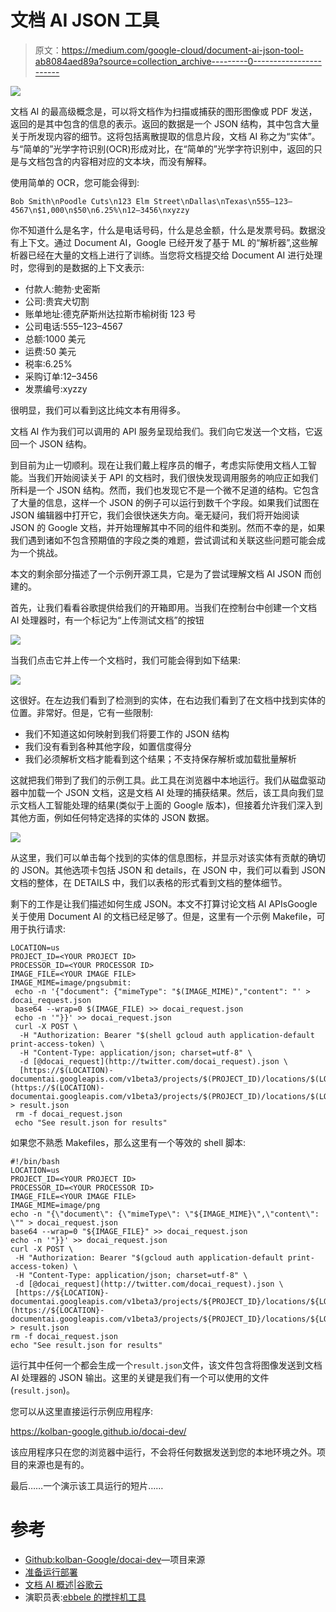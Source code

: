# 文档 AI JSON 工具

> 原文：<https://medium.com/google-cloud/document-ai-json-tool-ab8084aed89a?source=collection_archive---------0----------------------->

![](img/6f42fe800f180a1aa9fde3bb92b0b865.png)

文档 AI 的最高级概念是，可以将文档作为扫描或捕获的图形图像或 PDF 发送，返回的是其中包含的信息的表示。返回的数据是一个 JSON 结构，其中包含大量关于所发现内容的细节。这将包括离散提取的信息片段，文档 AI 称之为“实体”。与“简单的”光学字符识别(OCR)形成对比，在“简单的”光学字符识别中，返回的只是与文档包含的内容相对应的文本块，而没有解释。

使用简单的 OCR，您可能会得到:

```
Bob Smith\nPoodle Cuts\n123 Elm Street\nDallas\nTexas\n555–123–4567\n$1,000\n$50\n6.25%\n12–3456\nxyzzy
```

你不知道什么是名字，什么是电话号码，什么是总金额，什么是发票号码。数据没有上下文。通过 Document AI，Google 已经开发了基于 ML 的“解析器”,这些解析器已经在大量的文档上进行了训练。当您将文档提交给 Document AI 进行处理时，您得到的是数据的上下文表示:

*   付款人:鲍勃·史密斯
*   公司:贵宾犬切割
*   账单地址:德克萨斯州达拉斯市榆树街 123 号
*   公司电话:555–123–4567
*   总额:1000 美元
*   运费:50 美元
*   税率:6.25%
*   采购订单:12–3456
*   发票编号:xyzzy

很明显，我们可以看到这比纯文本有用得多。

文档 AI 作为我们可以调用的 API 服务呈现给我们。我们向它发送一个文档，它返回一个 JSON 结构。

到目前为止一切顺利。现在让我们戴上程序员的帽子，考虑实际使用文档人工智能。当我们开始阅读关于 API 的文档时，我们很快发现调用服务的响应正如我们所料是一个 JSON 结构。然而，我们也发现它不是一个微不足道的结构。它包含了大量的信息，这样一个 JSON 的例子可以运行到数千个字段。如果我们试图在 JSON 编辑器中打开它，我们会很快迷失方向。毫无疑问，我们将开始阅读 JSON 的 Google 文档，并开始理解其中不同的组件和类别。然而不幸的是，如果我们遇到诸如不包含预期值的字段之类的难题，尝试调试和关联这些问题可能会成为一个挑战。

本文的剩余部分描述了一个示例开源工具，它是为了尝试理解文档 AI JSON 而创建的。

首先，让我们看看谷歌提供给我们的开箱即用。当我们在控制台中创建一个文档 AI 处理器时，有一个标记为“上传测试文档”的按钮

![](img/f392081e525d3f5b8b36f4dea5aa7800.png)

当我们点击它并上传一个文档时，我们可能会得到如下结果:

![](img/069f8ff9b7268fcee701490cad6d4e30.png)

这很好。在左边我们看到了检测到的实体，在右边我们看到了在文档中找到实体的位置。非常好。但是，它有一些限制:

*   我们不知道这如何映射到我们将要工作的 JSON 结构
*   我们没有看到各种其他字段，如置信度得分
*   我们必须解析文档才能看到这个结果；不支持保存解析或加载批量解析

这就把我们带到了我们的示例工具。此工具在浏览器中本地运行。我们从磁盘驱动器中加载一个 JSON 文档，这是文档 AI 处理的捕获结果。然后，该工具向我们显示文档人工智能处理的结果(类似于上面的 Google 版本)，但接着允许我们深入到其他方面，例如任何特定选择的实体的 JSON 数据。

![](img/f870794067a0c36448cd5af2546805e5.png)

从这里，我们可以单击每个找到的实体的信息图标，并显示对该实体有贡献的确切的 JSON。其他选项卡包括 JSON 和 details，在 JSON 中，我们可以看到 JSON 文档的整体，在 DETAILS 中，我们以表格的形式看到文档的整体细节。

剩下的工作是让我们描述如何生成 JSON。本文不打算讨论文档 AI APIsGoogle 关于使用 Document AI 的文档已经足够了。但是，这里有一个示例 Makefile，可用于执行请求:

```
LOCATION=us
PROJECT_ID=<YOUR PROJECT ID>
PROCESSOR_ID=<YOUR PROCESSOR ID>
IMAGE_FILE=<YOUR IMAGE FILE>
IMAGE_MIME=image/pngsubmit:
 echo -n '{"document": {"mimeType": "$(IMAGE_MIME)","content": "' > docai_request.json
 base64 --wrap=0 $(IMAGE_FILE) >> docai_request.json
 echo -n '"}}' >> docai_request.json
 curl -X POST \
  -H "Authorization: Bearer "$(shell gcloud auth application-default print-access-token) \
  -H "Content-Type: application/json; charset=utf-8" \
  -d [@docai_request](http://twitter.com/docai_request).json \
  [https://$(LOCATION)-documentai.googleapis.com/v1beta3/projects/$(PROJECT_ID)/locations/$(LOCATION)/processors/$(PROCESSOR_ID):process](https://$(LOCATION)-documentai.googleapis.com/v1beta3/projects/$(PROJECT_ID)/locations/$(LOCATION)/processors/$(PROCESSOR_ID):process) > result.json
 rm -f docai_request.json
 echo "See result.json for results"
```

如果您不熟悉 Makefiles，那么这里有一个等效的 shell 脚本:

```
#!/bin/bash
LOCATION=us
PROJECT_ID=<YOUR PROJECT ID>
PROCESSOR_ID=<YOUR PROCESSOR ID>
IMAGE_FILE=<YOUR IMAGE FILE>
IMAGE_MIME=image/png
echo -n "{\"document\": {\"mimeType\": \"${IMAGE_MIME}\",\"content\": \"" > docai_request.json
base64 --wrap=0 "${IMAGE_FILE}" >> docai_request.json
echo -n '"}}' >> docai_request.json
curl -X POST \
 -H "Authorization: Bearer "$(gcloud auth application-default print-access-token) \
 -H "Content-Type: application/json; charset=utf-8" \
 -d [@docai_request](http://twitter.com/docai_request).json \
 [https://${LOCATION}-documentai.googleapis.com/v1beta3/projects/${PROJECT_ID}/locations/${LOCATION}/processors/${PROCESSOR_ID}:process](https://${LOCATION}-documentai.googleapis.com/v1beta3/projects/${PROJECT_ID}/locations/${LOCATION}/processors/${PROCESSOR_ID}:process) > result.json
rm -f docai_request.json
echo "See result.json for results"
```

运行其中任何一个都会生成一个`result.json`文件，该文件包含将图像发送到文档 AI 处理器的 JSON 输出。这里的关键是我们有一个可以使用的文件(`result.json`)。

您可以从这里直接运行示例应用程序:

https://kolban-google.github.io/docai-dev/

该应用程序只在您的浏览器中运行，不会将任何数据发送到您的本地环境之外。项目的来源也是有的。

最后……一个演示该工具运行的短片……

# 参考

*   [Github:kolban-Google/docai-dev](https://github.com/kolban-google/docai-dev)—项目来源
*   [准备运行部署](https://github.com/kolban-google/docai-dev)
*   [文档 AI 概述|谷歌云](https://cloud.google.com/document-ai/docs/basics)
*   演职员表:[ebbele 的搅拌机工具](https://www.blendswap.com/blend/9712)